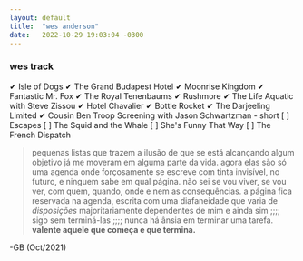```yaml
---
layout: default
title:  "wes anderson"
date:   2022-10-29 19:03:04 -0300
---
```


### wes track  

✔ Isle of Dogs
✔ The Grand Budapest Hotel
✔ Moonrise Kingdom 
✔ Fantastic Mr. Fox
✔ The Royal Tenenbaums
✔ Rushmore
✔ The Life Aquatic with Steve Zissou
✔ Hotel Chavalier
✔ Bottle Rocket
✔ The Darjeeling Limited
✔ Cousin Ben Troop Screening with Jason Schwartzman - short
[ ] Escapes
[ ] The Squid and the Whale
[ ] She's Funny That Way
[ ] The French Dispatch

 
> pequenas listas que trazem a ilusão de que se está alcançando algum objetivo já me moveram em alguma parte da vida.
> agora elas são só uma agenda onde forçosamente se escreve com tinta invisível, no futuro, e ninguem sabe em qual página.
> não sei se vou viver, se vou ver, com quem, quando, onde e nem as consequências.
> a página fica reservada na agenda, escrita com uma diafaneidade que varia de _disposições_ majoritariamente dependentes de mim
> e ainda sim ;;;; sigo sem terminá-las ;;;; nunca há ânsia em terminar uma tarefa. 
> **valente aquele que começa e que termina.** 
   
-GB (Oct/2021)

